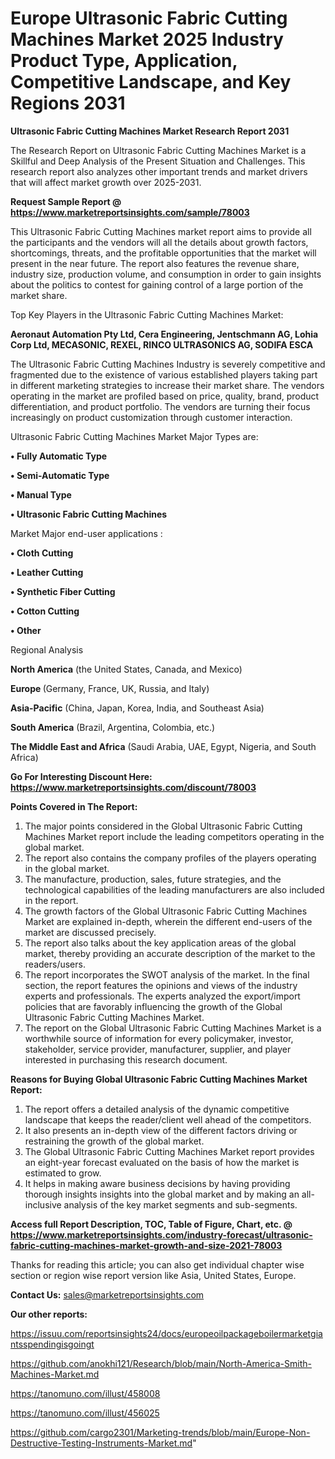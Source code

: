  # Europe Ultrasonic Fabric Cutting Machines Market 2025 Industry Product Type, Application, Competitive Landscape, and Key Regions 2031

<strong>Ultrasonic Fabric Cutting Machines Market Research Report 2031</strong>

The Research Report on Ultrasonic Fabric Cutting Machines Market is a Skillful and Deep Analysis of the Present Situation and Challenges. This research report also analyzes other important trends and market drivers that will affect market growth over 2025-2031.

<strong>Request Sample Report @ <a href=https://www.marketreportsinsights.com/sample/78003>https://www.marketreportsinsights.com/sample/78003</a></strong>

This Ultrasonic Fabric Cutting Machines market report aims to provide all the participants and the vendors will all the details about growth factors, shortcomings, threats, and the profitable opportunities that the market will present in the near future. The report also features the revenue share, industry size, production volume, and consumption in order to gain insights about the politics to contest for gaining control of a large portion of the market share.

Top Key Players in the Ultrasonic Fabric Cutting Machines Market:

<strong>Aeronaut Automation Pty Ltd, Cera Engineering, Jentschmann AG, Lohia Corp Ltd, MECASONIC, REXEL, RINCO ULTRASONICS AG, SODIFA ESCA</strong>

The Ultrasonic Fabric Cutting Machines Industry is severely competitive and fragmented due to the existence of various established players taking part in different marketing strategies to increase their market share. The vendors operating in the market are profiled based on price, quality, brand, product differentiation, and product portfolio. The vendors are turning their focus increasingly on product customization through customer interaction.

Ultrasonic Fabric Cutting Machines Market Major Types are:

<strong>• Fully Automatic Type

• Semi-Automatic Type

• Manual Type

• Ultrasonic Fabric Cutting Machines</strong>

Market Major end-user applications :

<strong>• Cloth Cutting

• Leather Cutting

• Synthetic Fiber Cutting

• Cotton Cutting

• Other</strong>

Regional Analysis

</u><strong><b>North America</b></strong> (the United States, Canada, and Mexico)

<strong><b>Europe </b></strong>(Germany, France, UK, Russia, and Italy)

<strong><b>Asia-Pacific</b></strong> (China, Japan, Korea, India, and Southeast Asia)

<strong><b>South America</b></strong> (Brazil, Argentina, Colombia, etc.)

<strong><b>The Middle East and Africa</b></strong> (Saudi Arabia, UAE, Egypt, Nigeria, and South Africa)

<strong>Go For Interesting Discount Here: <a href=https://www.marketreportsinsights.com/discount/78003>https://www.marketreportsinsights.com/discount/78003</a></strong>

<strong>Points Covered in The Report:</strong>
<ol>
  <li>The major points considered in the Global Ultrasonic Fabric Cutting Machines Market report include the leading competitors operating in the global market.</li>
  <li>The report also contains the company profiles of the players operating in the global market.</li>
  <li>The manufacture, production, sales, future strategies, and the technological capabilities of the leading manufacturers are also included in the report.</li>
  <li>The growth factors of the Global Ultrasonic Fabric Cutting Machines Market are explained in-depth, wherein the different end-users of the market are discussed precisely.</li>
  <li>The report also talks about the key application areas of the global market, thereby providing an accurate description of the market to the readers/users.</li>
  <li>The report incorporates the SWOT analysis of the market. In the final section, the report features the opinions and views of the industry experts and professionals. The experts analyzed the export/import policies that are favorably influencing the growth of the Global Ultrasonic Fabric Cutting Machines Market.</li>
  <li>The report on the Global Ultrasonic Fabric Cutting Machines Market is a worthwhile source of information for every policymaker, investor, stakeholder, service provider, manufacturer, supplier, and player interested in purchasing this research document.</li>
</ol>
<strong>Reasons for Buying Global Ultrasonic Fabric Cutting Machines Market Report:</strong>

<ol>
  <li>The report offers a detailed analysis of the dynamic competitive landscape that keeps the reader/client well ahead of the competitors.</li>
  <li>It also presents an in-depth view of the different factors driving or restraining the growth of the global market.</li>
  <li>The Global Ultrasonic Fabric Cutting Machines Market report provides an eight-year forecast evaluated on the basis of how the market is estimated to grow.</li>
  <li>It helps in making aware business decisions by having providing thorough insights insights into the global market and by making an all-inclusive analysis of the key market segments and sub-segments.</li>
</ol>
<strong>Access full Report Description, TOC, Table of Figure, Chart, etc. @ <a href=https://www.marketreportsinsights.com/industry-forecast/ultrasonic-fabric-cutting-machines-market-growth-and-size-2021-78003>https://www.marketreportsinsights.com/industry-forecast/ultrasonic-fabric-cutting-machines-market-growth-and-size-2021-78003</a></strong>


Thanks for reading this article; you can also get individual chapter wise section or region wise report version like Asia, United States, Europe.

<strong>Contact Us:</strong>
sales@marketreportsinsights.com

<strong>Our other reports:</strong>

<a href=https://issuu.com/reportsinsights24/docs/europeoilpackageboilermarketgiantsspendingisgoingt>https://issuu.com/reportsinsights24/docs/europeoilpackageboilermarketgiantsspendingisgoingt</a>

<a href=https://github.com/anokhi121/Research/blob/main/North-America-Smith-Machines-Market.md>https://github.com/anokhi121/Research/blob/main/North-America-Smith-Machines-Market.md</a>

<a href=https://tanomuno.com/illust/458008>https://tanomuno.com/illust/458008</a>

<a href=https://tanomuno.com/illust/456025>https://tanomuno.com/illust/456025</a>

<a href=https://github.com/cargo2301/Marketing-trends/blob/main/Europe-Non-Destructive-Testing-Instruments-Market.md>https://github.com/cargo2301/Marketing-trends/blob/main/Europe-Non-Destructive-Testing-Instruments-Market.md</a>"
